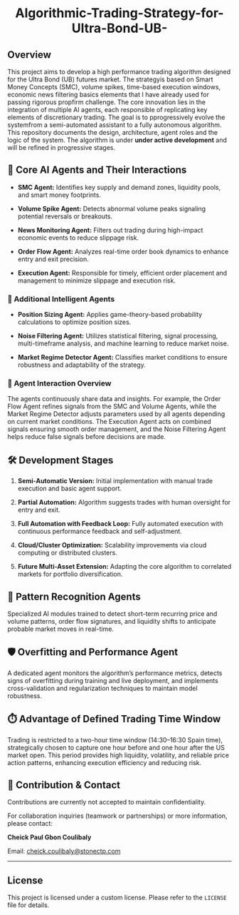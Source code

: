 <div align="center"> 
  
# Algorithmic-Trading-Strategy-for-Ultra-Bond-UB-
</div>

## Overview
This project aims to develop a high performance trading algorithm designed for the Ultra Bond (UB) futures market. The strategyis based on Smart Money Concepts (SMC), volume spikes, time-based execution windows, economic news filtering basics elements that I have already used for passing rigorous propfirm challenge. 
The core innovation lies in the integration of multiple AI agents, each responsible of replicating key elements of discretionary trading. The goal is to pprogressively evolve the systemfrom a semi-automated assistant to a fully autonomous algorithm.
This repository documents the design, architecture, agent roles and the logic of the system. The algorithm is under **under active development** and will be refined in progressive stages.

## 🔹 Core AI Agents and Their Interactions

- **SMC Agent:** Identifies key supply and demand zones, liquidity pools, and smart money footprints.  

- **Volume Spike Agent:** Detects abnormal volume peaks signaling potential reversals or breakouts.  

- **News Monitoring Agent:** Filters out trading during high-impact economic events to reduce slippage risk.  

- **Order Flow Agent:** Analyzes real-time order book dynamics to enhance entry and exit precision.  

- **Execution Agent:** Responsible for timely, efficient order placement and management to minimize slippage and execution risk.  



### 🔹 Additional Intelligent Agents

- **Position Sizing Agent:** Applies game-theory-based probability calculations to optimize position sizes.  

- **Noise Filtering Agent:** Utilizes statistical filtering, signal processing, multi-timeframe analysis, and machine learning to reduce market noise.  

- **Market Regime Detector Agent:** Classifies market conditions to ensure robustness and adaptability of the strategy.  



### 🔄  Agent Interaction Overview

The agents continuously share data and insights. For example, the Order Flow Agent refines signals from the SMC and Volume Agents, while the Market Regime Detector adjusts parameters used by all agents depending on current market conditions. The Execution Agent acts on combined signals ensuring smooth order management, and the Noise Filtering Agent helps reduce false signals before decisions are made.



## 🛠 Development Stages

1. **Semi-Automatic Version:** Initial implementation with manual trade execution and basic agent support.  

2. **Partial Automation:** Algorithm suggests trades with human oversight for entry and exit.  

3. **Full Automation with Feedback Loop:** Fully automated execution with continuous performance feedback and self-adjustment.  

4. **Cloud/Cluster Optimization:** Scalability improvements via cloud computing or distributed clusters.  

5. **Future Multi-Asset Extension:** Adapting the core algorithm to correlated markets for portfolio diversification.  



## 🧩 Pattern Recognition Agents

Specialized AI modules trained to detect short-term recurring price and volume patterns, order flow signatures, and liquidity shifts to anticipate probable market moves in real-time.



## 🛡️ Overfitting and Performance Agent

A dedicated agent monitors the algorithm’s performance metrics, detects signs of overfitting during training and live deployment, and implements cross-validation and regularization techniques to maintain model robustness.



## ⏱️ Advantage of Defined Trading Time Window

Trading is restricted to a two-hour time window (14:30–16:30 Spain time), strategically chosen to capture one hour before and one hour after the US market open. This period provides high liquidity, volatility, and reliable price action patterns, enhancing execution efficiency and reducing risk.



## 🤝 Contribution & Contact

Contributions are currently not accepted to maintain confidentiality.  

For collaboration inquiries (teamwork or partnerships) or more information, please contact:  

**Cheick Paul Gbon Coulibaly**  

Email: cheick.coulibaly@stonectp.com



---

## License

This project is licensed under a custom license. Please refer to the `LICENSE` file for details.

